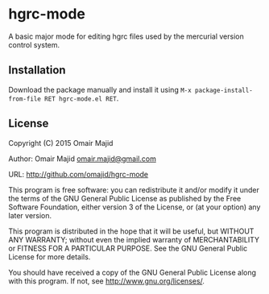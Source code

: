 hgrc-mode
=========

A basic major mode for editing hgrc files used by the mercurial
version control system.


Installation
------------

Download the package manually and install it using `M-x
package-install-from-file RET hgrc-mode.el RET`.

License
-------

Copyright (C) 2015 Omair Majid

Author: Omair Majid <omair.majid@gmail.com>

URL: http://github.com/omajid/hgrc-mode

This program is free software: you can redistribute it and/or
modify it under the terms of the GNU General Public License as
published by the Free Software Foundation, either version 3 of the
License, or (at your option) any later version.

This program is distributed in the hope that it will be useful, but
WITHOUT ANY WARRANTY; without even the implied warranty of
MERCHANTABILITY or FITNESS FOR A PARTICULAR PURPOSE. See the GNU
General Public License for more details.

You should have received a copy of the GNU General Public License
along with this program. If not, see
<http://www.gnu.org/licenses/>.
